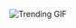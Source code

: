 
<!-- GIF_SECTION -->
![Trending GIF](https://media1.giphy.com/media/v1.Y2lkPThiYjIxNzcyYjk3ZWxuZDlodjM0aHJ6bHMxY3BrYmswNHl2amZlNTUxdzV5dGp3ciZlcD12MV9naWZzX3NlYXJjaCZjdD1n/GtZbEjCA68cR37dXBy/giphy.gif)
<!-- END_GIF_SECTION -->
